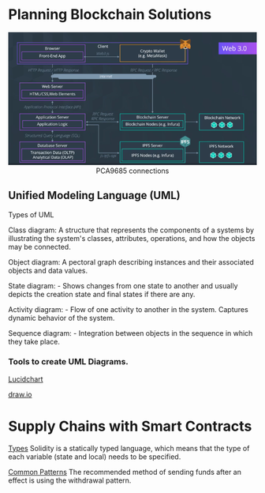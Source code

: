 # Planning Blockchain Solutions

<center>
<img src='../Images/Web3.PNG'/>
<figcaption>PCA9685 connections</figcaption></center>

## Unified Modeling Language (UML)

Types of UML

Class diagram: A structure that represents the components of a systems by illustrating the system's classes, attributes, operations, and how the objects may be connected.

Object diagram: A pectoral graph describing instances and their associated objects and data values.

State diagram: - Shows changes from one state to another and usually depicts the creation state and final states if there are any.

Activity diagram: - Flow of one activity to another in the system. Captures dynamic behavior of the system.

Sequence diagram: - Integration between objects in the sequence in which they take place.

### Tools to create  UML Diagrams.

<a href = "https://www.lucidchart.com/pages/">Lucidchart</a>

<a href = "https://app.diagrams.net/">draw.io</a>

# Supply Chains with Smart Contracts

<a href = "https://docs.soliditylang.org/en/v0.4.21/types.html">Types</a> Solidity is a statically typed language, which means that the type of each variable (state and local) needs to be specified.

<a href = "https://docs.soliditylang.org/en/v0.4.24/common-patterns.html">Common Patterns</a> The recommended method of sending funds after an effect is using the withdrawal pattern.

